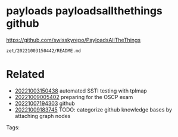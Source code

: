 # payloads payloadsallthethings github
https://github.com/swisskyrepo/PayloadsAllTheThings

` zet/20221003150442/README.md `

# Related

- [20221003150438](/zet/20221003150438/README.md) automated SSTI testing with tplmap
- [20221009005402](/zet/20221009005402/README.md) preparing for the OSCP exam
- [20221007194303](/zet/20221007194303/README.md) github
- [20221009183745](/zet/20221009183745/README.md) TODO: categorize github knowledge bases by attaching graph nodes

Tags:

    
